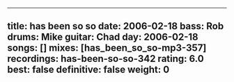 
---
title: has been so so
date: 2006-02-18
bass:	Rob
drums:	Mike
guitar:	Chad
day: 2006-02-18
songs: []
mixes: [has_been_so_so-mp3-357]
recordings: has-been-so-so-342
rating: 6.0
best: false
definitive: false
weight: 0
---
